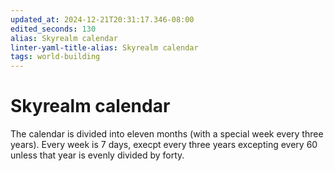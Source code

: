 ```yaml
---
updated_at: 2024-12-21T20:31:17.346-08:00
edited_seconds: 130
alias: Skyrealm calendar
linter-yaml-title-alias: Skyrealm calendar
tags: world-building
---
```

# Skyrealm calendar

The calendar is divided into eleven months (with a special week every three years). Every week is 7 days, execpt every three years excepting every 60 unless that year is evenly divided by forty.